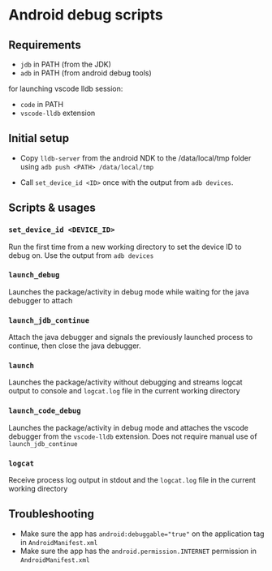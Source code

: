 # Android debug scripts

## Requirements

- `jdb` in PATH (from the JDK)
- `adb` in PATH (from android debug tools)

for launching vscode lldb session:

- `code` in PATH
- `vscode-lldb` extension

## Initial setup

- Copy `lldb-server` from the android NDK to the /data/local/tmp folder using `adb push <PATH> /data/local/tmp`

- Call `set_device_id <ID>` once with the output from `adb devices`.

## Scripts & usages

### `set_device_id <DEVICE_ID>`

Run the first time from a new working directory to set the device ID to debug on. Use the output from `adb devices`

### `launch_debug`

Launches the package/activity in debug mode while waiting for the java debugger to attach

### `launch_jdb_continue`

Attach the java debugger and signals the previously launched process to continue, then close the java debugger.

### `launch`

Launches the package/activity without debugging and streams logcat output to console and `logcat.log` file in the current working directory

### `launch_code_debug`

Launches the package/activity in debug mode and attaches the vscode debugger from the `vscode-lldb` extension. Does not require manual use of `launch_jdb_continue`

### `logcat`

Receive process log output in stdout and the `logcat.log` file in the current working directory

## Troubleshooting

- Make sure the app has `android:debuggable="true"` on the application tag in `AndroidManifest.xml`
- Make sure the app has the `android.permission.INTERNET` permission in `AndroidManifest.xml`
